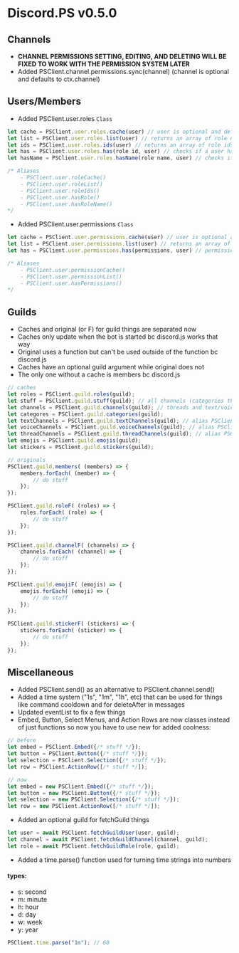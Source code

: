 # Discord.PS v0.5.0
## Channels
- **CHANNEL PERMISSIONS SETTING, EDITING, AND DELETING WILL BE FIXED TO WORK WITH THE PERMISSION SYSTEM LATER**
- Added PSClient.channel.permissions.sync(channel) (channel is optional and defaults to ctx.channel)

## Users/Members
- Added PSClient.user.roles `Class`
```js
let cache = PSClient.user.roles.cache(user) // user is optional and defaults to ctx.member returns an array of roles
let list = PSClient.user.roles.list(user) // returns an array of role names
let ids = PSClient.user.roles.ids(user) // returns an array of role ids
let has = PSClient.user.roles.has(role id, user) // checks if a user has a role by id returns an boolean
let hasName = PSClient.user.roles.hasName(role name, user) // checks if a user has a role by name returns a boolean

/* Aliases
    - PSClient.user.roleCache()
    - PSClient.user.roleList()
    - PSClient.user.roleIds()
    - PSClient.user.hasRole()
    - PSClient.user.hasRoleName()
*/
```

- Added PSClient.user.permissions `Class`
```js
let cache = PSClient.user.permissions.cache(user) // user is optional and defaults to ctx.member returns an object of permissions with true or false
let list = PSClient.user.permissions.list(user) // returns an array of permissions a user has
let has = PSClient.user.permissions.has(permissions, user) // permissions is an array checks if a user has permissions

/* Aliases
    - PSClient.user.permissionCache()
    - PSClient.user.permissionList()
    - PSClient.user.hasPermissions()
*/
```

## Guilds
- Caches and original (or F) for guild things are separated now
- Caches only update when the bot is started bc discord.js works that way
- Original uses a function but can't be used outside of the function bc discord.js
- Caches have an optional guild argument while original does not
- The only one without a cache is members bc discord.js
```js
// caches
let roles = PSClient.guild.roles(guild);
let stuff = PSClient.guild.stuff(guild); // all channels (categories threads and text/voice channels)
let channels = PSClient.guild.channels(guild); // threads and text/voice channels
let categores = PSClient.guild.categories(guild);
let textChannels = PSClient.guild.textChannels(guild); // alias PSClient.guild.TCs()
let voiceChannels = PSClient.guild.voiceChannels(guild); // alias PSClient.guild.VCs()
let threadChannels = PSClient.guild.threadChannels(guild); // alias PSClient.guild.threads()
let emojis = PSClient.guild.emojis(guild);
let stickers = PSClient.guild.stickers(guild);

// originals
PSClient.guild.members( (members) => {
    members.forEach( (member) => {
        // do stuff
    });
});

PSClient.guild.roleF( (roles) => {
    roles.forEach( (role) => {
        // do stuff
    });
});

PSClient.guild.channelF( (channels) => {
    channels.forEach( (channel) => {
        // do stuff
    });
});

PSClient.guild.emojiF( (emojis) => {
    emojis.forEach( (emoji) => {
        // do stuff
    });
});

PSClient.guild.stickerF( (stickers) => {
    stickers.forEach( (sticker) => {
        // do stuff
    });
});
```

## Miscellaneous
- Added PSClient.send() as an alternative to PSClient.channel.send()
- Added a time system ("1s", "1m", "1h", etc) that can be used for things like command cooldown and for deleteAfter in messages
- Updated eventList to fix a few things
- Embed, Button, Select Menus, and Action Rows are now classes instead of just functions so now you have to use new for added coolness:
```js
// before
let embed = PSClient.Embed({/* stuff */});
let button = PSClient.Button({/* stuff */});
let selection = PSClient.Selection({/* stuff */});
let row = PSClient.ActionRow([/* stuff */]);

// now
let embed = new PSClient.Embed({/* stuff */});
let button = new PSClient.Button({/* stuff */});
let selection = new PSClient.Selection({/* stuff */});
let row = new PSClient.ActionRow([/* stuff */]);
```
- Added an optional guild for fetchGuild things
```js
let user = await PSClient.fetchGuildUser(user, guild);
let channel = await PSClient.fetchGuildChannel(channel, guild);
let role = await PSClient.fetchGuildRole(role, guild);
```
- Added a time.parse() function used for turning time strings into numbers<br>
#### types:
- s: second
- m: minute
- h: hour
- d: day
- w: week
- y: year
```js
PSClient.time.parse("1m"); // 60
```
